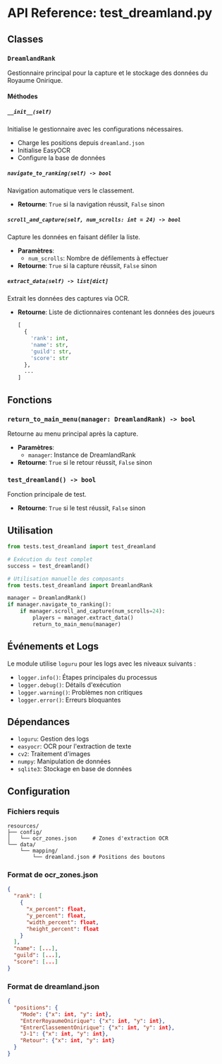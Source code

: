 # API Reference: test_dreamland.py

## Classes

### `DreamlandRank`

Gestionnaire principal pour la capture et le stockage des données du Royaume Onirique.

#### Méthodes

##### `__init__(self)`
Initialise le gestionnaire avec les configurations nécessaires.
- Charge les positions depuis `dreamland.json`
- Initialise EasyOCR
- Configure la base de données

##### `navigate_to_ranking(self) -> bool`
Navigation automatique vers le classement.
- **Retourne**: `True` si la navigation réussit, `False` sinon

##### `scroll_and_capture(self, num_scrolls: int = 24) -> bool`
Capture les données en faisant défiler la liste.
- **Paramètres**:
  - `num_scrolls`: Nombre de défilements à effectuer
- **Retourne**: `True` si la capture réussit, `False` sinon

##### `extract_data(self) -> list[dict]`
Extrait les données des captures via OCR.
- **Retourne**: Liste de dictionnaires contenant les données des joueurs
  ```python
  [
    {
      'rank': int,
      'name': str,
      'guild': str,
      'score': str
    },
    ...
  ]
  ```

## Fonctions

### `return_to_main_menu(manager: DreamlandRank) -> bool`
Retourne au menu principal après la capture.
- **Paramètres**:
  - `manager`: Instance de DreamlandRank
- **Retourne**: `True` si le retour réussit, `False` sinon

### `test_dreamland() -> bool`
Fonction principale de test.
- **Retourne**: `True` si le test réussit, `False` sinon

## Utilisation

```python
from tests.test_dreamland import test_dreamland

# Exécution du test complet
success = test_dreamland()

# Utilisation manuelle des composants
from tests.test_dreamland import DreamlandRank

manager = DreamlandRank()
if manager.navigate_to_ranking():
    if manager.scroll_and_capture(num_scrolls=24):
        players = manager.extract_data()
        return_to_main_menu(manager)
```

## Événements et Logs

Le module utilise `loguru` pour les logs avec les niveaux suivants :
- `logger.info()`: Étapes principales du processus
- `logger.debug()`: Détails d'exécution
- `logger.warning()`: Problèmes non critiques
- `logger.error()`: Erreurs bloquantes

## Dépendances

- `loguru`: Gestion des logs
- `easyocr`: OCR pour l'extraction de texte
- `cv2`: Traitement d'images
- `numpy`: Manipulation de données
- `sqlite3`: Stockage en base de données

## Configuration

### Fichiers requis

```
resources/
├── config/
│   └── ocr_zones.json     # Zones d'extraction OCR
└── data/
    └── mapping/
        └── dreamland.json # Positions des boutons
```

### Format de ocr_zones.json
```json
{
  "rank": [
    {
      "x_percent": float,
      "y_percent": float,
      "width_percent": float,
      "height_percent": float
    }
  ],
  "name": [...],
  "guild": [...],
  "score": [...]
}
```

### Format de dreamland.json
```json
{
  "positions": {
    "Mode": {"x": int, "y": int},
    "EntrerRoyaumeOnirique": {"x": int, "y": int},
    "EntrerClassementOnirique": {"x": int, "y": int},
    "J-1": {"x": int, "y": int},
    "Retour": {"x": int, "y": int}
  }
}
``` 